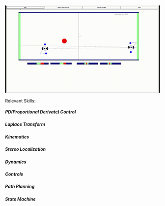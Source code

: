![](demo/Roger001.gif)

Relevant Skills:
##### PD(Proportional Derivate) Control
##### Laplace Transform
##### Kinematics
##### Stereo Localization
##### Dynamics
##### Controls
##### Path Planning
##### State Machine




